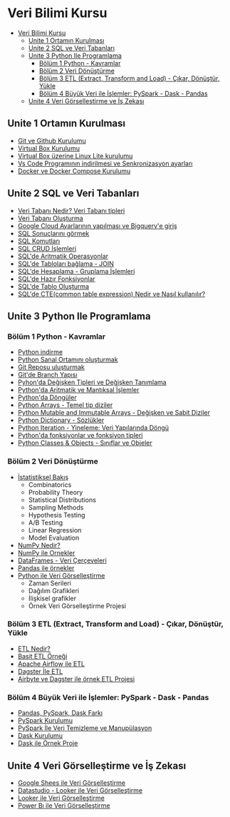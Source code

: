 # Veri Bilimi Kursu

- [Veri Bilimi Kursu](#veri-bilimi-kursu)
  - [Unite 1 Ortamın Kurulması](#unite-1-ortamın-kurulması)
  - [Unite 2 SQL ve Veri Tabanları](#unite-2-sql-ve-veri-tabanları)
  - [Unite 3 Python Ile Programlama](#unite-3-python-ile-programlama)
    - [Bölüm 1 Python - Kavramlar](#bölüm-1-python---kavramlar)
    - [Bölüm 2 Veri Dönüştürme](#bölüm-2-veri-dönüştürme)
    - [Bölüm 3 ETL (Extract, Transform and Load) - Çıkar, Dönüştür, Yükle](#bölüm-3-etl-extract-transform-and-load---çıkar-dönüştür-yükle)
    - [Bölüm 4 Büyük Veri ile İşlemler: PySpark - Dask - Pandas](#bölüm-4-büyük-veri-ile-i̇şlemler-pyspark---dask---pandas)
  - [Unite 4 Veri Görselleştirme ve İş Zekası](#unite-4-veri-görselleştirme-ve-i̇ş-zekası)

## Unite 1 Ortamın Kurulması

- [Git ve Github Kurulumu]()
- [Virtual Box Kurulumu]()
- [Virtual Box üzerine Linux Lite kurulumu]()
- [Vs Code Programının indirilmesi ve Senkronizasyon ayarları]()
- [Docker ve Docker Compose Kurulumu]()


## Unite 2 SQL ve Veri Tabanları

- [Veri Tabanı Nedir? Veri Tabanı tipleri]()
- [Veri Tabanı Oluşturma]()
- [Google Cloud Ayarlarının yapılması ve Bigquery'e giriş]()
- [SQL Sonuçlarını görmek]()
- [SQL Komutları]()
- [SQL CRUD İşlemleri]()
- [SQL'de Aritmatik Operasyonlar]()
- [SQL'de Tabloları bağlama - JOIN]()
- [SQL'de Hesaplama - Gruplama İşlemleri]()
- [SQL'de Hazır Fonksiyonlar]()
- [SQL'de Tablo Oluşturma]()
- [SQL'de CTE(common table expression) Nedir ve Nasıl kullanılır?]() 

## Unite 3 Python Ile Programlama

### Bölüm 1 Python - Kavramlar

- [Python indirme]()
- [Python Sanal Ortamını oluşturmak]()
- [Git Reposu uluşturmak]()
- [Git'de Branch Yapısı]()
- [Pyhon'da Değişken Tipleri ve Değişken Tanımlama]()
- [Python'da Aritmatik ve Mantıksal İşlemler]()
- [Python'da Döngüler]()
- [Python Arrays - Temel tip diziler]()
- [Python Mutable and Immutable Arrays - Değişken ve Sabit Diziler]()
- [Python Dictionary - Sözlükler]()
- [Python Iteration - Yineleme: Veri Yapılarında Döngü]()
- [Python'da fonksiyonlar ve fonksiyon tipleri]()
- [Python Classes & Objects - Sınıflar ve Objeler]()

### Bölüm 2 Veri Dönüştürme
- [İstatistiksel Bakış]()
  - Combinatorics
  - Probability Theory
  - Statistical Distributions
  - Sampling Methods
  - Hypothesis Testing
  - A/B Testing
  - Linear Regression
  - Model Evaluation
- [NumPy Nedir?]()
- [NumPy ile Ornekler]()
- [DataFrames - Veri Çerçeveleri]()
- [Pandas ile örnekler]()
- [Python ile Veri Görselleştirme]()
  - Zaman Serileri
  - Dağılım Grafikleri
  - İlişkisel grafikler
  - Örnek Veri Görselleştirme Projesi

### Bölüm 3 ETL (Extract, Transform and Load) - Çıkar, Dönüştür, Yükle

- [ETL Nedir?]()
- [Basit ETL Örneği]()
- [Apache Airflow ile ETL]()
- [Dagster İle ETL]()
- [Airbyte ve Dagster ile örnek ETL Projesi]()

### Bölüm 4 Büyük Veri ile İşlemler: PySpark - Dask - Pandas

- [Pandas, PySpark, Dask Farkı]()
- [PySpark Kurulumu]()
- [PySpark İle Veri Temizleme ve Manupülasyon]()
- [Dask Kurulumu]()
- [Dask ile Örnek Proje]()

## Unite 4 Veri Görselleştirme ve İş Zekası

- [Google Shees ile Veri Görselleştirme]()
- [Datastudio - Looker ile Veri Görselleştirme]()
- [Looker ile Veri Görselleştirme]()
- [Power Bı ile Veri Görselleştirme]()
